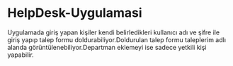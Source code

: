 # HelpDesk-Uygulamasi

Uygulamada giriş yapan kişiler kendi belirledikleri kullanıcı adı ve şifre ile giriş yapıp talep formu doldurabiliyor.Doldurulan talep formu taleplerim adlı alanda görüntülenebiliyor.Departman eklemeyi ise sadece yetkili kişi yapabilir.
